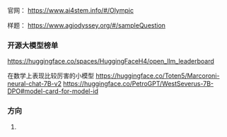 
官网： https://www.ai4stem.info/#/Olympic

样题： https://www.agiodyssey.org/#/sampleQuestion

### 开源大模型榜单 
 https://huggingface.co/spaces/HuggingFaceH4/open_llm_leaderboard

在数学上表现比较厉害的小模型
https://huggingface.co/Toten5/Marcoroni-neural-chat-7B-v2
https://huggingface.co/PetroGPT/WestSeverus-7B-DPO#model-card-for-model-id

### 方向
1. 

